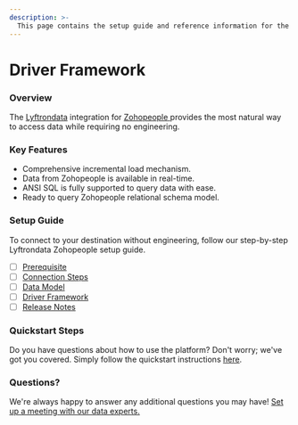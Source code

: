 ```yaml
---
description: >-
  This page contains the setup guide and reference information for the Zohopeople source connector.
---
```


# Driver Framework

### Overview

The [Lyftrondata](https://www.lyftrondata.com/) integration for [Zohopeople](https://www.lyftrondata.com/integration/zohopeople/)[ ](https://www.lyftrondata.com/integration/zohopeople/)provides the most natural way to access data while requiring no engineering.

### Key Features

* Comprehensive incremental load mechanism.
* Data from Zohopeople is available in real-time.&#x20;
* ANSI SQL is fully supported to query data with ease.
* Ready to query Zohopeople relational schema model.

### Setup Guide

To connect to your destination without engineering, follow our step-by-step Lyftrondata Zohopeople setup guide.

* [ ] [Prerequisite](../../finance-analytics/zohopeople/prerequisite.md)
* [ ] [Connection Steps](../../finance-analytics/zohopeople/connection-steps.md)
* [ ] [Data Model](../../finance-analytics/zohopeople/data-model/)
* [ ] [Driver Framework](../../finance-analytics/zohopeople/driver-framework/)
* [ ] [Release Notes](../../finance-analytics/zohopeople/release-notes.md)

### Quickstart Steps

Do you have questions about how to use the platform? Don't worry; we've got you covered. Simply follow the quickstart instructions [here](../../../quickstart-steps.md).

### Questions? <a href="#questions" id="questions"></a>

We're always happy to answer any additional questions you may have! [Set up a meeting with our data experts.](https://www.lyftrondata.com/book-a-meeting/)



